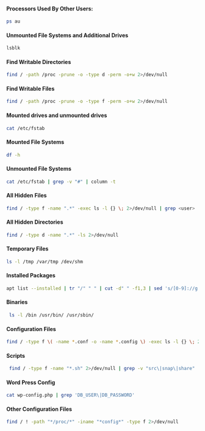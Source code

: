 #### Processors Used By Other Users:

```bash
ps au
```
#### Unmounted File Systems and Additional Drives

```bash
lsblk
```
#### Find Writable Directories

```bash
find / -path /proc -prune -o -type d -perm -o+w 2>/dev/null
```
#### Find Writable Files

```bash
find / -path /proc -prune -o -type f -perm -o+w 2>/dev/null
```
#### Mounted drives and unmounted drives

```bash
cat /etc/fstab
```
#### Mounted File Systems

```bash
df -h
```

#### Unmounted File Systems

```bash
cat /etc/fstab | grep -v "#" | column -t
```

#### All Hidden Files

```bash
find / -type f -name ".*" -exec ls -l {} \; 2>/dev/null | grep <user>
```
#### All Hidden Directories

```bash
find / -type d -name ".*" -ls 2>/dev/null
```
#### Temporary Files

```bash
ls -l /tmp /var/tmp /dev/shm
```
#### Installed Packages

```bash
apt list --installed | tr "/" " " | cut -d" " -f1,3 | sed 's/[0-9]://g'
```
#### Binaries

```bash
 ls -l /bin /usr/bin/ /usr/sbin/
```
#### Configuration Files

```bash
find / -type f \( -name *.conf -o -name *.config \) -exec ls -l {} \; 2>/dev/null
```
#### Scripts

```bash
 find / -type f -name "*.sh" 2>/dev/null | grep -v "src\|snap\|share"
```
#### Word Press Config

```bash
cat wp-config.php | grep 'DB_USER\|DB_PASSWORD'
```
#### Other Configuration Files

```bash
find / ! -path "*/proc/*" -iname "*config*" -type f 2>/dev/null
```

